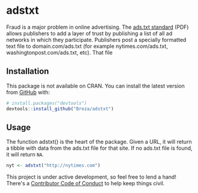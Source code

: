 
<!-- README.md is generated from README.Rmd. Please edit that file -->
adstxt
======

Fraud is a major problem in online advertising. The [ads.txt standard](https://iabtechlab.com/wp-content/uploads/2017/09/IABOpenRTB_Ads.txt_Public_Spec_V1-0-1.pdf) (PDF) allows publishers to add a layer of trust by publishing a list of all ad networks in which they participate. Publishers post a specially formatted text file to domain.com/ads.txt (for example nytimes.com/ads.txt, washingtonpost.com/ads.txt, etc). That file

Installation
------------

This package is not available on CRAN. You can install the latest version from [GitHub](https://github.com/) with:

``` r
# install.packages("devtools")
devtools::install_github("Breza/adstxt")
```

Usage
-----

The function adstxt() is the heart of the package. Given a URL, it will return a tibble with data from the ads.txt file for that site. If no ads.txt file is found, it will return `NA`.

``` r
nyt <- adstxt("http://nytimes.com")
```

This project is under active development, so feel free to lend a hand! There's a [Contributor Code of Conduct](CODE_OF_CONDUCT.md) to help keep things civil.
